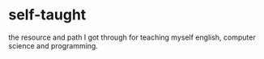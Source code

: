 # self-taught
the resource and path I got through for teaching myself english, computer science and programming.
